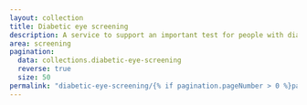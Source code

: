 ```yaml
---
layout: collection
title: Diabetic eye screening
description: A service to support an important test for people with diabetes to check for diabetic retinopathy.
area: screening
pagination:
  data: collections.diabetic-eye-screening
  reverse: true
  size: 50
permalink: "diabetic-eye-screening/{% if pagination.pageNumber > 0 %}page/{{ pagination.pageNumber + 1 }}{% endif %}/"
---
```

